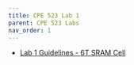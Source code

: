 ```yaml
---
title: CPE 523 Lab 1
parent: CPE 523 Labs
nav_order: 1
---
```


  - [Lab 1 Guidelines - 6T SRAM Cell](Lab1.pdf)
  
  
